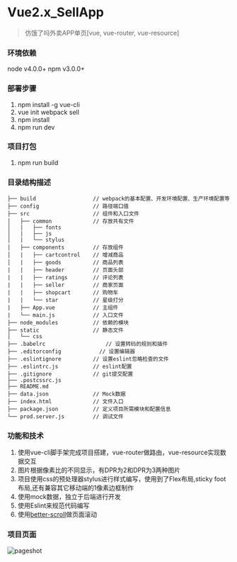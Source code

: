 Vue2.x_SellApp
===========================
> 仿饿了吗外卖APP单页[vue, vue-router, vue-resource]

### 环境依赖
node v4.0.0+
npm v3.0.0+

### 部署步骤
1. npm install -g vue-cli
2. vue init webpack sell
3. npm install  
4. npm run dev  

### 项目打包
1. npm run build

### 目录结构描述
```
├── build                  // webpack的基本配置、开发环境配置、生产环境配置等
├── config                 // 路径端口值        
├── src                    // 组件和入口文件                 
│   ├── common             // 存放共有文件
│   |   ├── fonts             
│   |   ├── js         
│   |   └── stylus         
│   ├── components         // 存放组件
│   |   ├── cartcontrol    // 增减商品
│   |   ├── goods          // 商品列表
|   |   ├── header         // 页面头部
|   |   ├── ratings        // 评论列表
|   |   ├── seller         // 商家页面
|   |   ├── shopcart       // 购物车
|   |   └── star           // 星级打分
|   ├── App.vue            // 主组件
|   └── main.js            // 入口文件
├── node_modules           // 依赖的模块
├── static                 // 静态文件
│   └── css
├── .babelrc	  		       // 设置转码的规则和插件
├── .editorconfig	         // 设置编辑器
├── .eslintignore          // 设置eslint忽略检查的文件
├── .eslintrc.js           // eslint配置
├── .gitignore             // git提交配置
├── .postcssrc.js          
├── README.md
├── data.json              // Mock数据
├── index.html             // 文件入口
├── package.json           // 定义项目所需模块和配置信息
└── prod.server.js         // 调试文件
```

### 功能和技术
1. 使用vue-cli脚手架完成项目搭建，vue-router做路由，vue-resource实现数据交互
2. 图片根据像素比的不同显示，有DPR为2和DPR为3两种图片
3. 项目使用css的预处理器stylus进行样式编写，使用到了Flex布局,sticky foot布局,还有兼容其它移动端的1像素边框制作
4. 使用mock数据，独立于后端进行开发
5. 使用Eslint来规范代码编写
6. 使用[better-scroll](https://github.com/ustbhuangyi/better-scroll)做页面滚动

### 项目页面
![pageshot](https://github.com/ickedesign/Vue2.x_SellApp/blob/master/pageshot.jpg)
